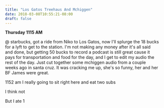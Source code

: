 ```yaml
---
title: "Los Gatos Treehaus And Mchiggen"
date: 2018-03-08T10:55:21-08:00
draft: false
---
```


**Thursday 1115 AM**

@ starbucks, got a ride from Niko to Los Gatos, now I'll splurge the 18 bucks for a lyft to get to the station. I'm not making any money after it's all said and done, but getting 50 bucks to record a podcast is still great cause it pays for transportation and food for the day, and I get to edit my audio the rest of the day. Just cut together some mchiggen audio from a couple weeks ago in santa cruz. It was cracking me up, she's so funny, her and her BF James were great.



1152
am I really going to sit right here and eat two subs

I think not

But I ate 1
